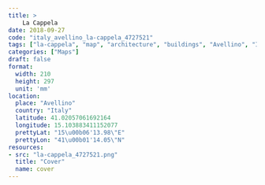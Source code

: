 ```yaml
---
title: > 
    La Cappela
date: 2018-09-27
code: "italy_avellino_la-cappela_4727521"
tags: ["la-cappela", "map", "architecture", "buildings", "Avellino", "Italy"]
categories: ["Maps"]
draft: false
format:
  width: 210
  height: 297
  unit: 'mm'
location:
  place: "Avellino"
  country: "Italy"
  latitude: 41.02057061692164
  longitude: 15.103883411152077
  prettyLat: "15\u00b06'13.98\"E"
  prettyLon: "41\u00b01'14.05\"N"
resources:
- src: "la-cappela_4727521.png"
  title: "Cover"
  name: cover
---
```

